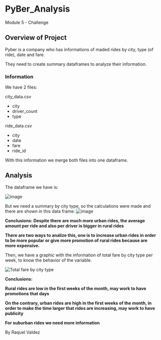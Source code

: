 # PyBer_Analysis
Module 5 - Challenge
## Overview of Project
Pyber is a company who has informations of maded rides by city, type (of ride), date and fare.

They need to create summary dataframes to analyze their information.

### Information
We have 2 files:

city_data.csv
* city
* driver_count
* type

ride_data.csv
* city
* date
* fare
* ride_id

With this information we merge both files into one dataframe.

## Analysis
The dataframe we have is:


![image](https://user-images.githubusercontent.com/85086918/126910928-68ebfa68-79b1-4102-98bb-bf1bfbc3f870.png)

But we need a summary by city type, so the calculations were made and there are shown in this data frame:
![image](https://user-images.githubusercontent.com/85086918/126910957-230badb3-df13-47be-bca0-0ea8964d7ce7.png)

**Conclusions: Despite there are much more urban rides, the average amount per ride and also per driver is bigger in rural rides**

**There are two ways to analize this, one is to increase urban rides in order to be more popular or give more promotion of rural rides because are more expensive.**

Then, we have a graphic with the information of total fare by city type per week, to know the behavior of the variable.

![Total fare by city type](https://user-images.githubusercontent.com/85086918/126911077-ddc7add8-5ff9-4f0d-8eb7-fa88d30bc588.png)

**Conclusions:**

**Rural rides are low in the first weeks of the month, may work to have promotions that days**

**On the contrary, urban rides are high in the first weeks of the month, in order to make the time larger that rides are increasing, may work to have publicity**

**For suburban rides we need more information**

By Raquel Valdez


